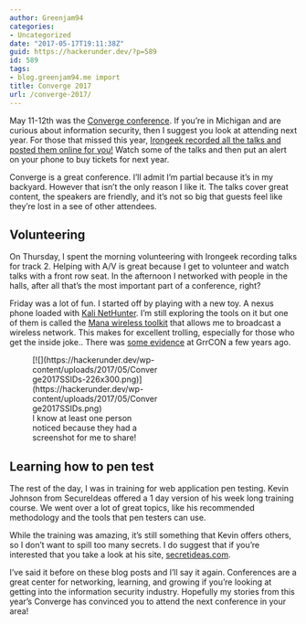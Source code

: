 ```yaml
---
author: Greenjam94
categories:
- Uncategorized
date: "2017-05-17T19:11:38Z"
guid: https://hackerunder.dev/?p=589
id: 589
tags:
- blog.greenjam94.me import
title: Converge 2017
url: /converge-2017/
---
```


May 11-12th was the [Converge conference](https://www.convergeconference.org/). If you’re in Michigan and are curious about information security, then I suggest you look at attending next year. For those that missed this year, [Irongeek recorded all the talks and posted them online for you!](http://www.irongeek.com/i.php?page=videos/converge2017/mainlist) Watch some of the talks and then put an alert on your phone to buy tickets for next year.

Converge is a great conference. I’ll admit I’m partial because it’s in my backyard. However that isn’t the only reason I like it. The talks cover great content, the speakers are friendly, and it’s not so big that guests feel like they’re lost in a see of other attendees.

## Volunteering

On Thursday, I spent the morning volunteering with Irongeek recording talks for track 2. Helping with A/V is great because I get to volunteer and watch talks with a front row seat. In the afternoon I networked with people in the halls, after all that’s the most important part of a conference, right?

Friday was a lot of fun. I started off by playing with a new toy. A nexus phone loaded with [Kali NetHunter](https://www.kali.org/kali-linux-nethunter/). I’m still exploring the tools on it but one of them is called the [Mana wireless toolkit](https://github.com/offensive-security/kali-nethunter/wiki/NetHunter-Mana-Wireless) that allows me to broadcast a wireless network. This makes for excellent trolling, especially for those who get the inside joke.. There was [some evidence](https://twitter.com/jwgoerlich/status/652473433293475841) at GrrCON a few years ago.

<figure aria-describedby="caption-attachment-590" class="wp-caption aligncenter" id="attachment_590" style="width: 226px">[![](https://hackerunder.dev/wp-content/uploads/2017/05/Converge2017SSIDs-226x300.png)](https://hackerunder.dev/wp-content/uploads/2017/05/Converge2017SSIDs.png)<figcaption class="wp-caption-text" id="caption-attachment-590">I know at least one person noticed because they had a screenshot for me to share!</figcaption></figure>

## Learning how to pen test

The rest of the day, I was in training for web application pen testing. Kevin Johnson from SecureIdeas offered a 1 day version of his week long training course. We went over a lot of great topics, like his recommended methodology and the tools that pen testers can use.

While the training was amazing, it’s still something that Kevin offers others, so I don’t want to spill too many secrets. I do suggest that if you’re interested that you take a look at his site, [secretideas.com](https://www.secureideas.com/classes/).

I’ve said it before on these blog posts and I’ll say it again. Conferences are a great center for networking, learning, and growing if you’re looking at getting into the information security industry. Hopefully my stories from this year’s Converge has convinced you to attend the next conference in your area!